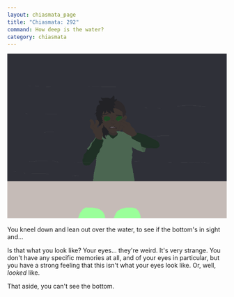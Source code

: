 ```yaml
---
layout: chiasmata_page
title: "Chiasmata: 292"
command: How deep is the water?
category: chiasmata
---
```


![292](/chiasmata/images/narrative/290.png)

You kneel down and lean out over the water, to see if the bottom's in sight and...

Is that what you look like? Your eyes... they're weird. It's very strange. You don't have any specific memories at all, and of your eyes in particular, but you have a strong feeling that this isn't what your eyes look like. Or, well, *looked* like.

That aside, you can't see the bottom.